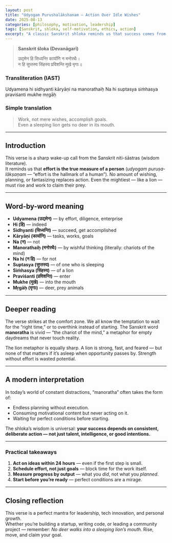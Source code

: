 ```yaml
---
layout: post
title: "Udyogam Purushalākshanam — Action Over Idle Wishes"
date: 2025-08-13
categories: [philosophy, motivation, leadership]
tags: [Sanskrit, shloka, self-motivation, ethics, action]
excerpt: "A classic Sanskrit shloka reminds us that success comes from effort, not daydreams — even a lion must hunt."
---
```


> **Sanskrit śloka (Devanāgarī)**  
>
> उद्यमेन हि सिध्यन्ति कार्याणि न मनोरथैः।  
> न हि सुप्तस्य सिंहस्य प्रविशन्ति मुखे मृगाः॥

### Transliteration (IAST)

Udyamena hi sidhyanti kāryāṇi na manorathaiḥ
Na hi suptasya siṁhasya praviśanti mukhe mṛgāḥ


### Simple translation

> Work, not mere wishes, accomplish goals.  
> Even a sleeping lion gets no deer in its mouth.

---

## Introduction

This verse is a sharp wake-up call from the Sanskrit niti-śāstras (wisdom literature).  
It reminds us that **effort is the true measure of a person** (*udyogam puruṣa-lākṣaṇam* — “effort is the hallmark of a human”). No amount of wishing, planning, or fantasizing replaces action. Even the mightiest — like a lion — must rise and work to claim their prey.

---

## Word-by-word meaning

- **Udyamena (उद्यमेन)** — by effort, diligence, enterprise  
- **Hi (हि)** — indeed  
- **Sidhyanti (सिध्यन्ति)** — succeed, get accomplished  
- **Kāryāṇi (कार्यानि)** — tasks, works, goals  
- **Na (न)** — not  
- **Manorathaiḥ (मनोरथैः)** — by wishful thinking (literally: chariots of the mind)  
- **Na hi (न हि)** — for not  
- **Suptasya (सुप्तस्य)** — of one who is sleeping  
- **Siṁhasya (सिंहस्य)** — of a lion  
- **Praviśanti (प्रविशन्ति)** — enter  
- **Mukhe (मुखे)** — into the mouth  
- **Mṛgāḥ (मृगाः)** — deer, prey animals  

---

## Deeper reading

The verse strikes at the comfort zone. We all know the temptation to wait for the “right time,” or to overthink instead of starting. The Sanskrit word **manoratha** is vivid — “the chariot of the mind,” a metaphor for empty daydreams that never touch reality.

The lion metaphor is equally sharp. A lion is strong, fast, and feared — but none of that matters if it’s asleep when opportunity passes by. Strength without effort is wasted potential.

---

## A modern interpretation

In today’s world of constant distractions, “manoratha” often takes the form of:
- Endless planning without execution.
- Consuming motivational content but never acting on it.
- Waiting for perfect conditions before starting.

The shloka’s wisdom is universal: **your success depends on consistent, deliberate action — not just talent, intelligence, or good intentions.**

---

### Practical takeaways

1. **Act on ideas within 24 hours** — even if the first step is small.  
2. **Schedule effort, not just goals** — block time for the work itself.  
3. **Measure progress by output** — what you *did*, not what you *planned*.  
4. **Start before you’re ready** — perfect conditions are a mirage.  

---

## Closing reflection

This verse is a perfect mantra for leadership, tech innovation, and personal growth.  
Whether you’re building a startup, writing code, or leading a community project — remember: *No deer walks into a sleeping lion’s mouth.* Rise, move, and claim your goal.

